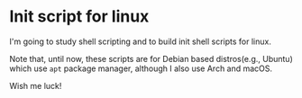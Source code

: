 # Init script for linux

I'm going to study shell scripting and to build init shell scripts for linux.

Note that, until now, these scripts are for Debian based distros(e.g., Ubuntu) which use `apt` package manager, although I also use Arch and macOS.

Wish me luck!
